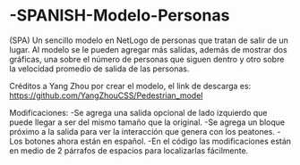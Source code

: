 # -SPANISH-Modelo-Personas
(SPA) Un sencillo modelo en NetLogo de personas que tratan de salir de un lugar.
Al modelo se le pueden agregar más salidas, además de mostrar dos gráficas, una sobre el número de personas que siguen dentro y otro sobre la velocidad promedio de salida de las personas.

Créditos a Yang Zhou por crear el modelo, el link de descarga es: https://github.com/YangZhouCSS/Pedestrian_model

Modificaciones: 
-Se agrega una salida opcional de lado izquierdo que puede llegar a ser del mismo tamaño que la original. 
-Se agrega un bloque próximo a la salida para ver la interacción que genera con los peatones. 
-Los botones ahora están en español. 
-En el código las modificaciones están en medio de 2 párrafos de espacios para localizarlas fácilmente. 
